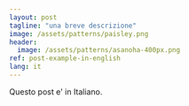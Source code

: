 ```yaml
---
layout: post
tagline: "una breve descrizione"
image: /assets/patterns/paisley.png
header:
  image: /assets/patterns/asanoha-400px.png
ref: post-example-in-english
lang: it
---
```


Questo post e' in Italiano.
